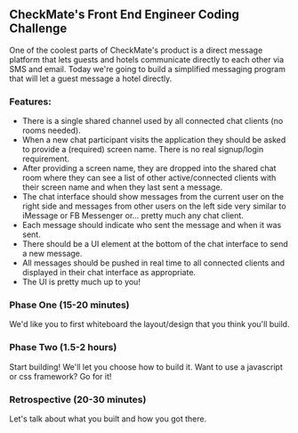 ## CheckMate's Front End Engineer Coding Challenge

One of the coolest parts of CheckMate's product is a direct message platform that lets guests and hotels communicate directly to each other via SMS and email.  Today we're going to build a simplified messaging program that will let a guest message a hotel directly.

### Features:
* There is a single shared channel used by all connected chat clients (no rooms needed).
* When a new chat participant visits the application they should be asked to provide a (required) screen name.  There is no real signup/login requirement.
* After providing a screen name, they are dropped into the shared chat room where they can see a list of other active/connected clients with their screen name and when they last sent a message.
* The chat interface should show messages from the current user on the right side and messages from other users on the left side very similar to iMessage or FB Messenger or… pretty much any chat client.
* Each message should indicate who sent the message and when it was sent.
* There should be a UI element at the bottom of the chat interface to send a new message.
* All messages should be pushed in real time to all connected clients and displayed in their chat interface as appropriate.
* The UI is pretty much up to you!

### Phase One (15-20 minutes)
We'd like you to first whiteboard the layout/design that you think you'll build.

### Phase Two (1.5-2 hours)
Start building!  We'll let you choose how to build it.  Want to use a javascript or css framework? Go for it!

### Retrospective (20-30 minutes)
Let's talk about what you built and how you got there.

